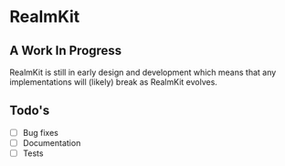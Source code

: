 # RealmKit

## A Work In Progress

RealmKit is still in early design and development which means that any implementations will (likely) break as RealmKit evolves.

## Todo's

- [ ] Bug fixes
- [ ] Documentation
- [ ] Tests
